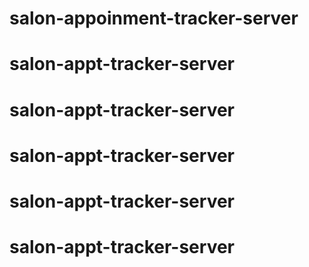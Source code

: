 # salon-appoinment-tracker-server
# salon-appt-tracker-server
# salon-appt-tracker-server
# salon-appt-tracker-server
# salon-appt-tracker-server
# salon-appt-tracker-server

